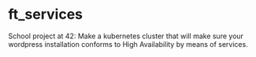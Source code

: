 # ft_services
School project at 42: Make a kubernetes cluster that will make sure your wordpress installation conforms to High Availability by means of services.
